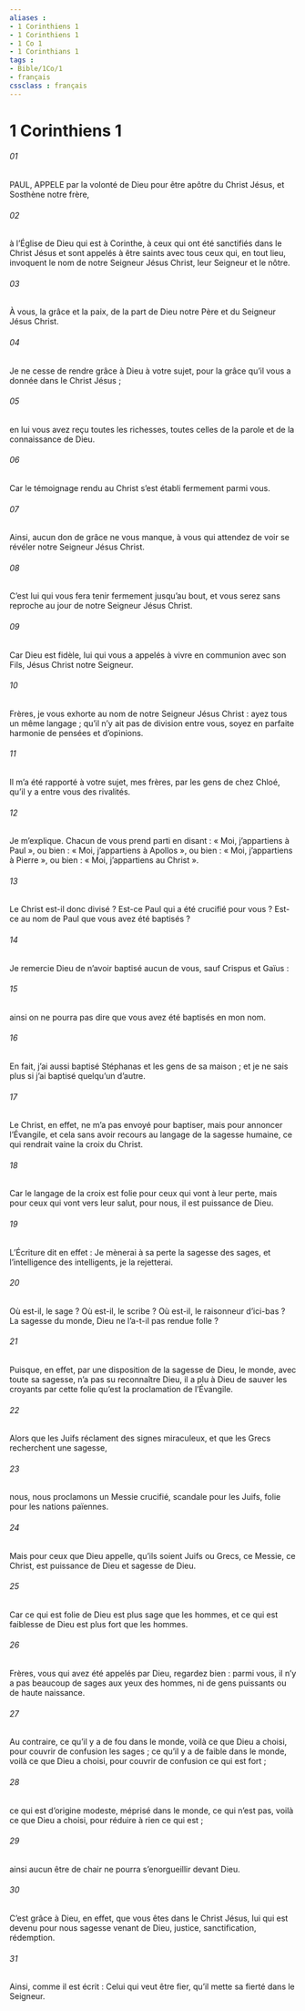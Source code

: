 ```yaml
---
aliases : 
- 1 Corinthiens 1
- 1 Corinthiens 1
- 1 Co 1
- 1 Corinthians 1
tags : 
- Bible/1Co/1
- français
cssclass : français
---
```


# 1 Corinthiens 1

###### 01
PAUL, APPELE par la volonté de Dieu
pour être apôtre du Christ Jésus,
et Sosthène notre frère,
###### 02
à l’Église de Dieu qui est à Corinthe,
à ceux qui ont été sanctifiés dans le Christ Jésus
et sont appelés à être saints
avec tous ceux qui, en tout lieu,
invoquent le nom de notre Seigneur Jésus Christ,
leur Seigneur et le nôtre.
###### 03
À vous, la grâce et la paix,
de la part de Dieu notre Père
et du Seigneur Jésus Christ.
###### 04
Je ne cesse de rendre grâce à Dieu à votre sujet, pour la grâce qu’il vous a donnée dans le Christ Jésus ;
###### 05
en lui vous avez reçu toutes les richesses, toutes celles de la parole et de la connaissance de Dieu.
###### 06
Car le témoignage rendu au Christ s’est établi fermement parmi vous.
###### 07
Ainsi, aucun don de grâce ne vous manque, à vous qui attendez de voir se révéler notre Seigneur Jésus Christ.
###### 08
C’est lui qui vous fera tenir fermement jusqu’au bout, et vous serez sans reproche au jour de notre Seigneur Jésus Christ.
###### 09
Car Dieu est fidèle, lui qui vous a appelés à vivre en communion avec son Fils, Jésus Christ notre Seigneur.
###### 10
Frères, je vous exhorte au nom de notre Seigneur Jésus Christ : ayez tous un même langage ; qu’il n’y ait pas de division entre vous, soyez en parfaite harmonie de pensées et d’opinions.
###### 11
Il m’a été rapporté à votre sujet, mes frères, par les gens de chez Chloé, qu’il y a entre vous des rivalités.
###### 12
Je m’explique. Chacun de vous prend parti en disant : « Moi, j’appartiens à Paul », ou bien : « Moi, j’appartiens à Apollos », ou bien : « Moi, j’appartiens à Pierre », ou bien : « Moi, j’appartiens au Christ ».
###### 13
Le Christ est-il donc divisé ? Est-ce Paul qui a été crucifié pour vous ? Est-ce au nom de Paul que vous avez été baptisés ?
###### 14
Je remercie Dieu de n’avoir baptisé aucun de vous, sauf Crispus et Gaïus :
###### 15
ainsi on ne pourra pas dire que vous avez été baptisés en mon nom.
###### 16
En fait, j’ai aussi baptisé Stéphanas et les gens de sa maison ; et je ne sais plus si j’ai baptisé quelqu’un d’autre.
###### 17
Le Christ, en effet, ne m’a pas envoyé pour baptiser, mais pour annoncer l’Évangile, et cela sans avoir recours au langage de la sagesse humaine, ce qui rendrait vaine la croix du Christ.
###### 18
Car le langage de la croix est folie pour ceux qui vont à leur perte, mais pour ceux qui vont vers leur salut, pour nous, il est puissance de Dieu.
###### 19
L’Écriture dit en effet :
Je mènerai à sa perte la sagesse des sages,
et l’intelligence des intelligents, je la rejetterai.
###### 20
Où est-il, le sage ? Où est-il, le scribe ? Où est-il, le raisonneur d’ici-bas ? La sagesse du monde, Dieu ne l’a-t-il pas rendue folle ?
###### 21
Puisque, en effet, par une disposition de la sagesse de Dieu, le monde, avec toute sa sagesse, n’a pas su reconnaître Dieu, il a plu à Dieu de sauver les croyants par cette folie qu’est la proclamation de l’Évangile.
###### 22
Alors que les Juifs réclament des signes miraculeux, et que les Grecs recherchent une sagesse,
###### 23
nous, nous proclamons un Messie crucifié, scandale pour les Juifs, folie pour les nations païennes.
###### 24
Mais pour ceux que Dieu appelle, qu’ils soient Juifs ou Grecs, ce Messie, ce Christ, est puissance de Dieu et sagesse de Dieu.
###### 25
Car ce qui est folie de Dieu est plus sage que les hommes, et ce qui est faiblesse de Dieu est plus fort que les hommes.
###### 26
Frères, vous qui avez été appelés par Dieu, regardez bien : parmi vous, il n’y a pas beaucoup de sages aux yeux des hommes, ni de gens puissants ou de haute naissance.
###### 27
Au contraire, ce qu’il y a de fou dans le monde, voilà ce que Dieu a choisi, pour couvrir de confusion les sages ; ce qu’il y a de faible dans le monde, voilà ce que Dieu a choisi, pour couvrir de confusion ce qui est fort ;
###### 28
ce qui est d’origine modeste, méprisé dans le monde, ce qui n’est pas, voilà ce que Dieu a choisi, pour réduire à rien ce qui est ;
###### 29
ainsi aucun être de chair ne pourra s’enorgueillir devant Dieu.
###### 30
C’est grâce à Dieu, en effet, que vous êtes dans le Christ Jésus, lui qui est devenu pour nous sagesse venant de Dieu, justice, sanctification, rédemption.
###### 31
Ainsi, comme il est écrit : Celui qui veut être fier, qu’il mette sa fierté dans le Seigneur.
